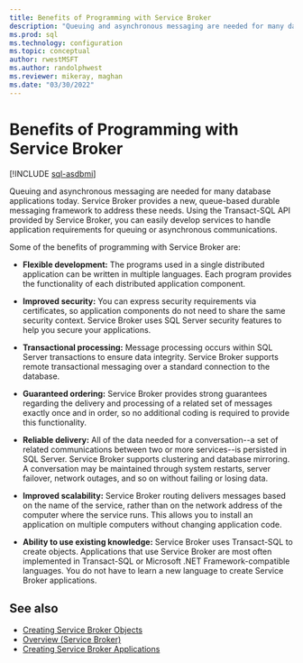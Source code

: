 ```yaml
---
title: Benefits of Programming with Service Broker
description: "Queuing and asynchronous messaging are needed for many database applications today."
ms.prod: sql
ms.technology: configuration
ms.topic: conceptual
author: rwestMSFT
ms.author: randolphwest
ms.reviewer: mikeray, maghan
ms.date: "03/30/2022"
---
```


# Benefits of Programming with Service Broker

[!INCLUDE [sql-asdbmi](../../includes/applies-to-version/sql-asdbmi.md)]

Queuing and asynchronous messaging are needed for many database applications today. Service Broker provides a new, queue-based durable messaging framework to address these needs. Using the Transact-SQL API provided by Service Broker, you can easily develop services to handle application requirements for queuing or asynchronous communications.

Some of the benefits of programming with Service Broker are:

- **Flexible development:** The programs used in a single distributed application can be written in multiple languages. Each program provides the functionality of each distributed application component.

- **Improved security:** You can express security requirements via certificates, so application components do not need to share the same security context. Service Broker uses SQL Server security features to help you secure your applications.

- **Transactional processing:** Message processing occurs within SQL Server transactions to ensure data integrity. Service Broker supports remote transactional messaging over a standard connection to the database.

- **Guaranteed ordering:** Service Broker provides strong guarantees regarding the delivery and processing of a related set of messages exactly once and in order, so no additional coding is required to provide this functionality.

- **Reliable delivery:** All of the data needed for a conversation--a set of related communications between two or more services--is persisted in SQL Server. Service Broker supports clustering and database mirroring. A conversation may be maintained through system restarts, server failover, network outages, and so on without failing or losing data.

- **Improved scalability:** Service Broker routing delivers messages based on the name of the service, rather than on the network address of the computer where the service runs. This allows you to install an application on multiple computers without changing application code.

- **Ability to use existing knowledge:** Service Broker uses Transact-SQL to create objects. Applications that use Service Broker are most often implemented in Transact-SQL or Microsoft .NET Framework-compatible languages. You do not have to learn a new language to create Service Broker applications.

## See also

- [Creating Service Broker Objects](creating-service-broker-objects.md)
- [Overview (Service Broker)](overview.md)
- [Creating Service Broker Applications](creating-service-broker-applications.md)
